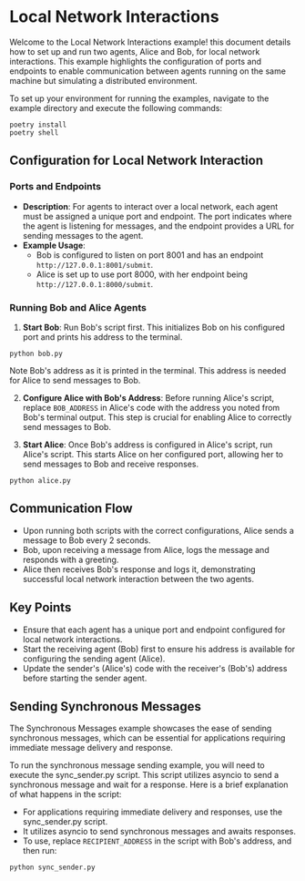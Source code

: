 # Local Network Interactions

Welcome to the Local Network Interactions example! this document details how to set up and run two agents, Alice and Bob, for local network interactions. This example highlights the configuration of ports and endpoints to enable communication between agents running on the same machine but simulating a distributed environment.

To set up your environment for running the examples, navigate to the example directory and execute the following commands:

```
poetry install
poetry shell
```


## Configuration for Local Network Interaction

### Ports and Endpoints

- **Description**: For agents to interact over a local network, each agent must be assigned a unique port and endpoint. The port indicates where the agent is listening for messages, and the endpoint provides a URL for sending messages to the agent.
- **Example Usage**: 
  - Bob is configured to listen on port 8001 and has an endpoint `http://127.0.0.1:8001/submit`. 
  - Alice is set up to use port 8000, with her endpoint being `http://127.0.0.1:8000/submit`.

### Running Bob and Alice Agents

1. **Start Bob**: Run Bob's script first. This initializes Bob on his configured port and prints his address to the terminal.

```
python bob.py
```

Note Bob's address as it is printed in the terminal. This address is needed for Alice to send messages to Bob.

2. **Configure Alice with Bob's Address**: Before running Alice's script, replace `BOB_ADDRESS` in Alice's code with the address you noted from Bob's terminal output. This step is crucial for enabling Alice to correctly send messages to Bob.

3. **Start Alice**: Once Bob's address is configured in Alice's script, run Alice's script. This starts Alice on her configured port, allowing her to send messages to Bob and receive responses.

```
python alice.py
```


## Communication Flow

- Upon running both scripts with the correct configurations, Alice sends a message to Bob every 2 seconds.
- Bob, upon receiving a message from Alice, logs the message and responds with a greeting.
- Alice then receives Bob's response and logs it, demonstrating successful local network interaction between the two agents.

## Key Points

- Ensure that each agent has a unique port and endpoint configured for local network interactions.
- Start the receiving agent (Bob) first to ensure his address is available for configuring the sending agent (Alice).
- Update the sender's (Alice's) code with the receiver's (Bob's) address before starting the sender agent.



## Sending Synchronous Messages

The Synchronous Messages example showcases the ease of sending synchronous messages, which can be essential for applications requiring immediate message delivery and response.

To run the synchronous message sending example, you will need to execute the sync_sender.py script. This script utilizes asyncio to send a synchronous message and wait for a response. Here is a brief explanation of what happens in the script:

- For applications requiring immediate delivery and responses, use the sync_sender.py script.
- It utilizes asyncio to send synchronous messages and awaits responses.
- To use, replace `RECIPIENT_ADDRESS` in the script with Bob's address, and then run:
```
python sync_sender.py
```